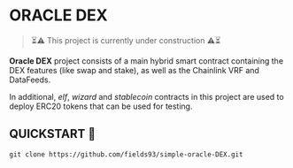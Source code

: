 # ORACLE DEX

> ⏳⚠️ This project is currently under construction ⚠️⏳

**Oracle DEX** project consists of a main hybrid smart contract containing the DEX features (like swap and stake), as well as the Chainlink VRF and DataFeeds.

In additional, _elf_, _wizard_ and _stablecoin_ contracts in this project are used to deploy ERC20 tokens that can be used for testing.

## QUICKSTART 🚀

```git
git clone https://github.com/fields93/simple-oracle-DEX.git
```
